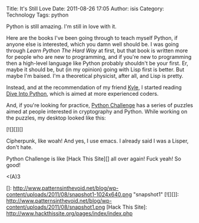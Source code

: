Title: It's Still Love
Date: 2011-08-26 17:05
Author: isis
Category: Technology
Tags: python

Python is still amazing. I'm still in love with it.

Here are the books I've been going through to teach myself Python, if
anyone else is interested, which you damn well should be. I was going
through *Learn Python The Hard Way* at first, but that book is written
more for people who are new to programming, and if you're new to
programming then a high-level language like Python probably shouldn't be
your first. Er, maybe it should be, but (in my opinion) going with Lisp
first is better. But maybe I'm baised. I'm a theoretical physicist,
after all, and Lisp is pretty.

Instead, and at the recommendation of my friend [Kyle][], I started
reading [Dive Into Python][], which is aimed at more experienced coders.

And, if you're looking for practice, [Python Challenge][] has a series
of puzzles aimed at people interested in cryptography and Python. While
working on the puzzles, my desktop looked like this:

[![][]][]

Cipherpunk, like woah! And yes, I use emacs. I already said I was a
Lisper, don't hate.

Python Challenge is like [Hack This Site][] all over again! Fuck yeah!
So good!

\<(A)3

  [Kyle]: http://kyleterry.com/
  [Dive Into Python]: http://diveintopython.org/
  [Python Challenge]: http://www.pythonchallenge.com
  []: http://www.patternsinthevoid.net/blog/wp-content/uploads/2011/08/snapshot1-1024x640.png
    "snapshot1"
  [![][]]: http://www.patternsinthevoid.net/blog/wp-content/uploads/2011/08/snapshot1.png
  [Hack This Site]: http://www.hackthissite.org/pages/index/index.php
